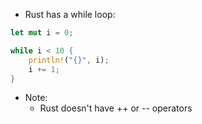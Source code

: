 - Rust has a while loop:
``` rust
let mut i = 0;

while i < 10 {
	println!("{}", i);
	i += 1;
}
```
- Note:
	- Rust doesn't have  ++ or -- operators